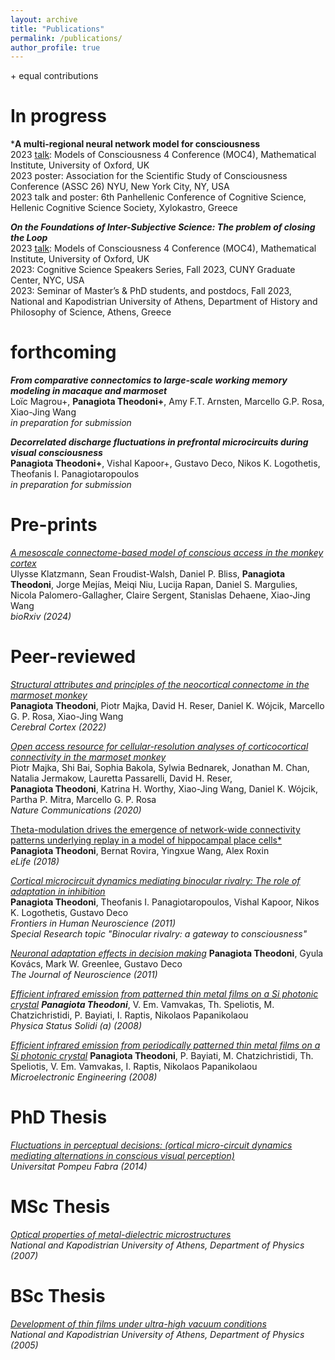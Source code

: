 ```yaml
---
layout: archive
title: "Publications"
permalink: /publications/
author_profile: true
---
```


\+ equal contributions

In progress
=====
***A multi-regional neural network model for consciousness**  
2023 [talk](https://www.youtube.com/watch?v=LMjNXLBUmIY&t=29s): Models of Consciousness 4 Conference (MOC4), Mathematical Institute, University of Oxford, UK  
2023 poster: Association for the Scientific Study of Consciousness Conference (ASSC 26) NYU, New York City, NY, USA  
2023 talk and poster: 6th Panhellenic Conference of Cognitive Science, Hellenic Cognitive Science Society, Xylokastro, Greece  

***On the Foundations of Inter-Subjective Science: The problem of closing the Loop***  
2023 [talk](https://www.youtube.com/watch?v=LMjNXLBUmIY&t=29s): Models of Consciousness 4 Conference (MOC4), Mathematical Institute, University of Oxford, UK  
2023: Cognitive Science Speakers Series, Fall 2023, CUNY Graduate Center, NYC, USA    
2023: Seminar of Master’s & PhD students, and postdocs, Fall 2023, National and Kapodistrian University of Athens, Department of History and Philosophy of Science, Athens, Greece  


forthcoming
=====
***From comparative connectomics to large-scale working memory modeling in macaque and marmoset***  
Loïc Magrou+, **Panagiota Theodoni+**, Amy F.T. Arnsten, Marcello G.P. Rosa, Xiao-Jing Wang  
*in preparation for submission*  

***Decorrelated discharge fluctuations in prefrontal microcircuits during visual consciousness***  
**Panagiota Theodoni+**, Vishal Kapoor+, Gustavo Deco, Nikos K. Logothetis, Theofanis I. Panagiotaropoulos  
*in preparation for submission*  

Pre-prints
=====
[*A mesoscale connectome-based model of conscious access in the monkey cortex*](https://www.biorxiv.org/content/10.1101/2022.02.20.481230v4)  
Ulysse Klatzmann, Sean Froudist-Walsh, Daniel P. Bliss, **Panagiota Theodoni**, Jorge Mejías, Meiqi Niu, Lucija Rapan, Daniel S. Margulies, Nicola Palomero-Gallagher, Claire Sergent, Stanislas Dehaene, Xiao-Jing Wang  
*bioRxiv (2024)*

Peer-reviewed
=====

[*Structural attributes and principles of the neocortical connectome in the marmoset monkey*](https://academic.oup.com/cercor/article/32/1/15/6323479?login=false)  
**Panagiota Theodoni**, Piotr Majka, David H. Reser, Daniel K. Wójcik, Marcello G. P. Rosa, Xiao-Jing Wang  
*Cerebral Cortex (2022)*

[*Open access resource for cellular-resolution analyses of corticocortical connectivity in the marmoset monkey*](https://www.nature.com/articles/s41467-020-14858-0)  
Piotr Majka, Shi Bai, Sophia Bakola, Sylwia Bednarek, Jonathan M. Chan, Natalia Jermakow, Lauretta Passarelli, David H. Reser,  
**Panagiota Theodoni**, Katrina H. Worthy, Xiao-Jing Wang, Daniel K. Wójcik, Partha P. Mitra, Marcello G. P. Rosa  
*Nature Communications (2020)*

[Theta-modulation drives the emergence of network-wide connectivity patterns underlying replay in a model of hippocampal place cells*](https://elifesciences.org/articles/37388)  
**Panagiota Theodoni**, Bernat Rovira, Yingxue Wang, Alex Roxin  
*eLife (2018)*

[*Cortical microcircuit dynamics mediating binocular rivalry: The role of adaptation in inhibition*](https://www.frontiersin.org/journals/human-neuroscience/articles/10.3389/fnhum.2011.00145/full)  
**Panagiota Theodoni**, Theofanis I. Panagiotaropoulos, Vishal Kapoor, Nikos K. Logothetis, Gustavo Deco  
*Frontiers in Human Neuroscience (2011)*  
*Special Research topic "Binocular rivalry: a gateway to consciousness"*  

[*Neuronal adaptation effects in decision making*](https://www.jneurosci.org/content/31/1/234.full)
**Panagiota Theodoni**, Gyula Kovács, Mark W. Greenlee, Gustavo Deco  
*The Journal of Neuroscience (2011)*

[*Efficient infrared emission from patterned thin metal films on a Si photonic crystal*](https://onlinelibrary.wiley.com/doi/abs/10.1002/pssa.200780200)
***Panagiota Theodoni***, V. Em. Vamvakas, Th. Speliotis, M. Chatzichristidi, P. Bayiati, I. Raptis, Nikolaos Papanikolaou  
*Physica Status Solidi (a) (2008)*

[*Efficient infrared emission from periodically patterned thin metal films on a Si photonic crystal*](https://citeseerx.ist.psu.edu/document?repid=rep1&type=pdf&doi=edd2caf831a6887b11b9b2bca53b8f4d8dbfd605)
**Panagiota Theodoni**, P. Bayiati, M. Chatzichristidi, Th. Speliotis, V. Em. Vamvakas, I. Raptis, Nikolaos Papanikolaou  
*Microelectronic Engineering (2008)*

PhD Thesis
=====
[*Fluctuations in perceptual decisions: (ortical micro-circuit dynamics mediating alternations in conscious visual perception)*](https://www.tdx.cat/bitstream/handle/10803/145642/tpt.pdf?sequence=1&isAllowed=y)  
*Universitat Pompeu Fabra (2014)*

MSc Thesis
=====
[*Optical properties of metal-dielectric microstructures*](https://e29ee4f1-a452-49eb-bd5a-7f0182a76ea7.filesusr.com/ugd/ee0a28_69842fe2673c405ba3488b08589c89e8.pdf)  
*National and Kapodistrian University of Athens, Department of Physics (2007)*

BSc Thesis
=====
[*Development of thin films under ultra-high vacuum conditions*](https://e29ee4f1-a452-49eb-bd5a-7f0182a76ea7.filesusr.com/ugd/ee0a28_3a437173d14d4341aa688a3f3361d65f.pdf)  
*National and Kapodistrian University of Athens, Department of Physics (2005)*
